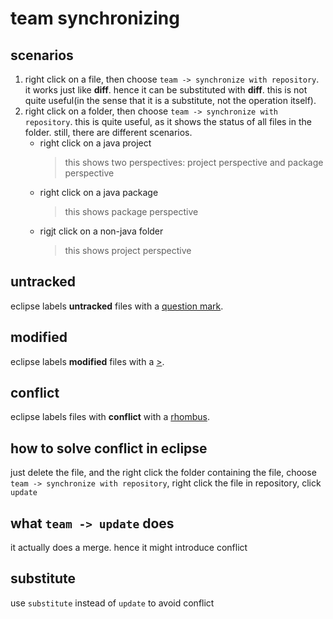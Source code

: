 # team synchronizing
## scenarios
1. right click on a file, then choose `team -> synchronize with repository`.
   it works just like **diff**. hence it can be substituted with **diff**. 
   this is not quite useful(in the sense that it is a substitute, not the 
   operation itself).
2. right click on a folder, then choose `team -> synchronize with repository`.
   this is quite useful, as it shows the status of all files in the folder.
   still, there are different scenarios.
   - right click on a java project
     > this shows two perspectives: project perspective and package perspective
   - right click on a java package
     > this shows package perspective
   - rigjt click on a non-java folder
     > this shows project perspective
## untracked 
eclipse labels **untracked** files with a <u>question mark</u>.
## modified
eclipse labels **modified** files with a <u>></u>.
## conflict
eclipse labels files with **conflict** with a <u>rhombus</u>.
## how to solve conflict in eclipse
just delete the file, and the right click the folder containing the file, choose `team -> synchronize with repository`, right click the file in repository, click `update`
## what `team -> update` does
it actually does a merge. hence it might introduce conflict
## substitute
use `substitute` instead of `update` to avoid conflict

